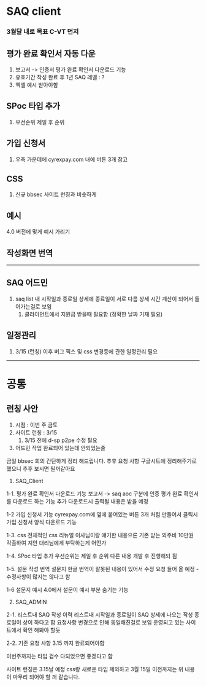 # SAQ client 
### 3월달 내로 목표 C-VT 먼저
## 평가 완료 확인서 자동 다운
1. 보고서 -> 인증서 평가 완료 확인서 다운로드 기능
2. 유효기간 작성 완료 후 1년  SAQ 레벨 : ? 
3. 엑셀 예시 받아야함
## SPoc 타입 추가
1. 우선순위 제일 후 순위

## 가입 신청서
1. 우측 가운데에 cyrexpay.com 내에 버튼 3개 참고

## CSS
1. 신규 bbsec 사이트 런칭과 비슷하게

## 예시
4.0 버전에 맞게 예시 가리기

## 작성화면 번역

---
## SAQ 어드민
1. saq list 내 시작일과 종료일 상세에 종료일이 서로 다름 상세 시간 계산이 되어서 들어가는걸로 보임
   1. 클라이언트에서 지원금 받을때 필요함 (정확한 날짜 기재 필요)

## 일정관리
1. 3/15 (런칭) 이후 버그 픽스 및 css 변경등에 관한 일정관리 필요

---
# 공통
## 런칭 사안
1. 시점 : 이번 주 금토
2. 사이트 런칭 : 3/15
    1. 3/15 전에 d-sp p2pe 수정 필요
3. 어드민 작업 완료되어 있는데 안되었는줄


금일 bbsec 회의 간단하게 정리 해드립니다.
추후 요청 사항 구글시트에 정리해주기로 했으니 추후 보시면 될꺼같아요

1. SAQ_Client

1-1. 평가 완료 확인서 다운로드 기능
보고서 -> saq aoc 구분에
인증 평가 완료 확인서를 다운로드 하는 기능 추가
다운로드시 출력될 내용은 받을 예정

1-2 가입 신청서 기능
cyrexpay.com에 옆에 붙어있는 버튼 3개 처럼 만들어서
클릭시 가입 신청서 양식 다운로드 기능

1-3. css
전체적인 css 리뉴얼
이사님이랑 얘기한 내용으론
기존 받는 외주비 10만원 각출하여
지안 대리님에게 부탁하는게 어떤가 

1-4. SPoc 타입 추가
우선순위는 제일 후 순위 다른 내용 개발 후 진행해되 됨

1-5. 설문 작성 번역
설문지 한글 번역이 잘못된 내용이 있어서 수정 요청 들어 올 예정 - 수정사항이 많지는 않다고 함

1-6 설문지 예시
4.0에서 설문이 예시 부분 숨기는 기능

2. SAQ_ADMIN

2-1.  리스트내 SAQ 작성 이력 리스트내 시작일과 종료일이
SAQ 상세에 나오는 작성 종료일이 상이 하다고 함
요청사항 변경으로 인해 동일해진걸로 보임 운영되고 있는 사이트에서 확인 해봐야 할듯

2-2.
기존 요청 사항 3.15 까지 완료되어야함

이번주까지는 타입 검수 다되었으면 좋겠다고 함

사이트 런칭은 3.15날 예정
css랑 새로운 타입 제외하고
3월 15일 이전까지는 위 내용이 마무리 되어야 할 꺼 같습니다.
